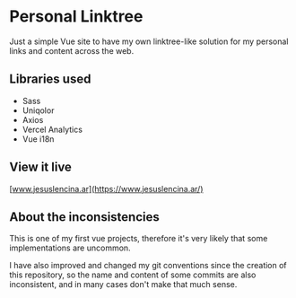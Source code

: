 # Personal Linktree

Just a simple Vue site to have my own linktree-like solution for my personal links and content across the web.

## Libraries used

-   Sass
-   Uniqolor
-   Axios
-   Vercel Analytics
-   Vue i18n

## View it live

[www.jesuslencina.ar](https://www.jesuslencina.ar/)

## About the inconsistencies

This is one of my first vue projects, therefore it's very likely that some implementations are uncommon.

I have also improved and changed my git conventions since the creation of this repository, so the name and content of some commits are also inconsistent, and in many cases don't make that much sense.